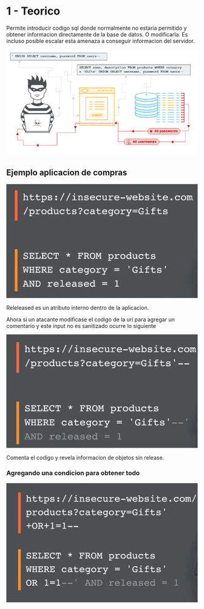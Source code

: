 # 1 - Teorico

Permite introducir codigo sql donde normalmente no estaria permitido y obtener informacion directamente de la base de datos. O modificarla. Es incluso posible escalar esta amenaza a conseguir informacion del servidor.

![](../../.gitbook/assets/imagen%20%28593%29.png)

## Ejemplo aplicacion de compras

![](../../.gitbook/assets/imagen%20%28594%29.png)

Releleased es un atributo interno dentro de la aplicacion.

Ahora si un atacante modificase el codigo de la uri para agregar un comentario y este input no es sanitizado ocurre lo siguiente

![](../../.gitbook/assets/imagen%20%28591%29.png)

Comenta el codigo y revela informacion de objetos sin release.

### Agregando una condicion para obtener todo

![](../../.gitbook/assets/imagen%20%28592%29.png)

